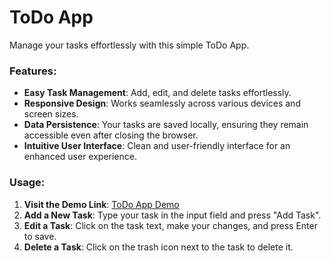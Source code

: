 # ToDo App

Manage your tasks effortlessly with this simple ToDo App.

### Features:
- **Easy Task Management**: Add, edit, and delete tasks effortlessly.
- **Responsive Design**: Works seamlessly across various devices and screen sizes.
- **Data Persistence**: Your tasks are saved locally, ensuring they remain accessible even after closing the browser.
- **Intuitive User Interface**: Clean and user-friendly interface for an enhanced user experience.

### Usage:
1. **Visit the Demo Link**: [ToDo App Demo](https://ahamedr08.github.io/To-Do-List/)
2. **Add a New Task**: Type your task in the input field and press "Add Task".
3. **Edit a Task**: Click on the task text, make your changes, and press Enter to save.
4. **Delete a Task**: Click on the trash icon next to the task to delete it.
